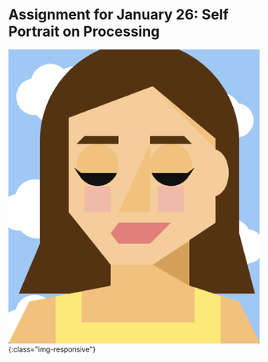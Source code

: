 # Assignment for January 26: Self Portrait on Processing

![](Intro_IM_Portrait.png){:class="img-responsive"}


